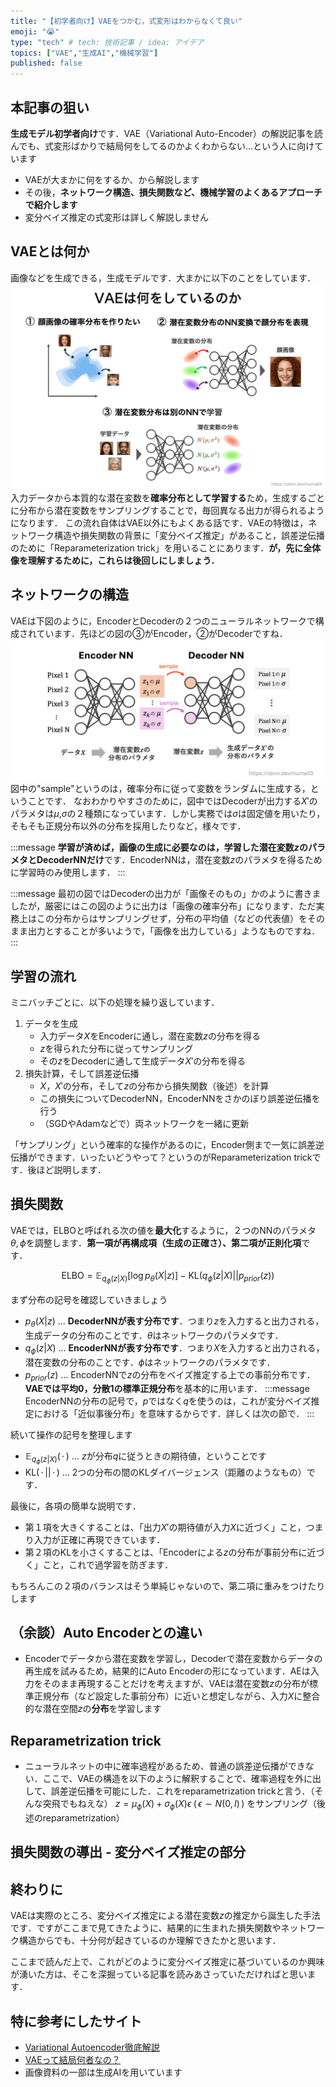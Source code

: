 ```yaml
---
title: "【初学者向け】VAEをつかむ，式変形はわからなくて良い"
emoji: "😭"
type: "tech" # tech: 技術記事 / idea: アイデア
topics: ["VAE","生成AI","機械学習"]
published: false
---
```


## 本記事の狙い
**生成モデル初学者向け**です．VAE（Variational Auto-Encoder）の解説記事を読んでも、式変形ばかりで結局何をしてるのかよくわからない...という人に向けています
- VAEが大まかに何をするか、から解説します
- その後，**ネットワーク構造、損失関数など、機械学習のよくあるアプローチで紹介します**
- 変分ベイズ推定の式変形は詳しく解説しません

## VAEとは何か
画像などを生成できる，生成モデルです．大まかに以下のことをしています．
![](/images/vae-without-variational/overview.png)
入力データから本質的な潜在変数を**確率分布として学習する**ため，生成するごとに分布から潜在変数をサンプリングすることで，毎回異なる出力が得られるようになります．
この流れ自体はVAE以外にもよくある話です．VAEの特徴は，ネットワーク構造や損失関数の背景に「変分ベイズ推定」があること，誤差逆伝播のために「Reparameterization trick」を用いることにあります．**が，先に全体像を理解するために，これらは後回しにしましょう．**

## ネットワークの構造
VAEは下図のように，EncoderとDecoderの２つのニューラルネットワークで構成されています．先ほどの図の③がEncoder，②がDecoderですね．
![](/images/vae-without-variational/structure.png)
図中の"sample"というのは，確率分布に従って変数をランダムに生成する，ということです．
なおわかりやすさのために，図中ではDecoderが出力する$X'$のパラメタは$\mu$,$\sigma$の２種類になっています．しかし実務では$\sigma$は固定値を用いたり，そもそも正規分布以外の分布を採用したりなど，様々です．

:::message
**学習が済めば，画像の生成に必要なのは，学習した潜在変数$z$のパラメタとDecoderNNだけ**です．EncoderNNは，潜在変数$z$のパラメタを得るために学習時のみ使用します．
:::

:::message
最初の図ではDecoderの出力が「画像そのもの」かのように書きましたが，厳密にはこの図のように出力は「画像の確率分布」になります．ただ実務上はこの分布からはサンプリングせず，分布の平均値（などの代表値）をそのまま出力とすることが多いようで，「画像を出力している」ようなものですね．
:::

## 学習の流れ

ミニバッチごとに、以下の処理を繰り返しています．

1. データを生成
    - 入力データ$X$をEncoderに通し，潜在変数$z$の分布を得る
    - $z$を得られた分布に従ってサンプリング
    - その$z$をDecoderに通して生成データ$X'$の分布を得る
2. 損失計算，そして誤差逆伝播
    - $X$，$X'$の分布，そして$z$の分布から損失関数（後述）を計算
    - この損失についてDecoderNN，EncoderNNをさかのぼり誤差逆伝播を行う
    - （SGDやAdamなどで）両ネットワークを一緒に更新

「サンプリング」という確率的な操作があるのに，Encoder側まで一気に誤差逆伝播ができます．いったいどうやって？というのがReparameterization trickです．後ほど説明します．

## 損失関数
VAEでは，ELBOと呼ばれる次の値を**最大化**するように，２つのNNのパラメタ$\theta, \phi$を調整します．**第一項が再構成項（生成の正確さ）、第二項が正則化項**です．
    
$$
\text{ELBO} = \mathbb{E}_{q_\phi (z|X)}[\text{log}\,p_\theta (X|z)] - \text{KL}\bigl( q_\phi (z|X)|| p_{prior}(z) \bigr)
$$

まず分布の記号を確認していきましょう
- $p_\theta (X|z)$ ... **DecoderNNが表す分布です**．つまり$z$を入力すると出力される，生成データの分布のことです．$\theta$はネットワークのパラメタです．
- $q_\phi (z|X)$ ... **EncoderNNが表す分布です**．つまり$X$を入力すると出力される，潜在変数の分布のことです．$\phi$はネットワークのパラメタです．
- $p_{prior}(z)$ ... EncoderNNで$z$の分布をベイズ推定する上での事前分布です．**VAEでは平均0，分散1の標準正規分布**を基本的に用います．
:::message
EncoderNNの分布の記号で，$p$ではなく$q$を使うのは，これが変分ベイズ推定における「近似事後分布」を意味するからです．詳しくは次の節で．
:::

続いて操作の記号を整理します
- $\mathbb{E}_{q_\phi (z|X)}(\,\cdot\,)$ ... $z$が分布$q$に従うときの期待値，ということです
- $\text{KL}(\,\cdot\, || \,\cdot\,)$ ... 2つの分布の間のKLダイバージェンス（距離のようなもの）です．

最後に，各項の簡単な説明です．
    
- 第１項を大きくすることは、「出力$X'$の期待値が入力$X$に近づく」こと，つまり入力が正確に再現できています．
- 第２項のKLを小さくすることは、「Encoderによる$z$の分布が事前分布に近づく」こと，これで過学習を防ぎます．

もちろんこの２項のバランスはそう単純じゃないので、第二項に重みをつけたりします


## （余談）Auto Encoderとの違い
- Encoderでデータから潜在変数を学習し，Decoderで潜在変数からデータの再生成を試みるため，結果的にAuto Encoderの形になっています．AEは入力をそのまま再現することだけを考えますが、VAEは潜在変数$z$の分布が標準正規分布（など設定した事前分布）に近いと想定しながら、入力$X$に整合的な潜在空間$z$の**分布**を学習します


## Reparametrization trick

- ニューラルネットの中に確率過程があるため、普通の誤差逆伝播ができない．ここで、VAEの構造を以下のように解釈することで、確率過程を外に出して、誤差逆伝播を可能にした．これをreparametrization trickと言う．（そんな突飛でもねえな）
$z=μ_ϕ(X)+σ_ϕ(X)ϵ \; (\,ϵ∼N(0,I)\,)$ をサンプリング（後述のreparametrization）

## 損失関数の導出 - 変分ベイズ推定の部分

## 終わりに
VAEは実際のところ、変分ベイズ推定による潜在変数$z$の推定から誕生した手法です．ですがここまで見てきたように、結果的に生まれた損失関数やネットワーク構造からでも、十分何が起きているのか理解できたかと思います．

ここまで読んだ上で、これがどのように変分ベイズ推定に基づいているのか興味が湧いた方は、そこを深掘っている記事を読みあさっていただければと思います．

## 特に参考にしたサイト
- [Variational Autoencoder徹底解説](https://qiita.com/kenmatsu4/items/b029d697e9995d93aa24)
- [VAEって結局何者なの？](https://zenn.dev/asap/articles/6caa9043276424#vae（variational-auto-encoder）)
- 画像資料の一部は生成AIを用いています
